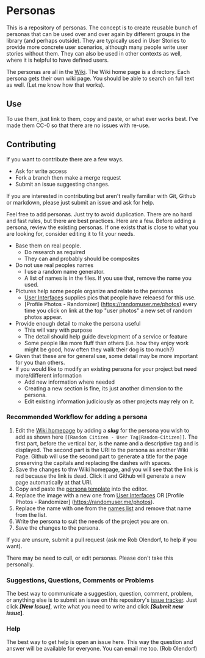 # Personas

This is a repository of personas. The concept is to create reusable bunch of personas that can be used over and over again by different groups in the library (and perhaps outside). They are typically used in User Stories to provide more concrete user scenarios, although many people write user stories without them. They can also be used in other contexts as well, where it is helpful to have defined users.

The personas are all in the [Wiki](https://github.com/psu-libraries/personas/wiki). The Wiki home page is a directory. Each persona gets their own wiki page. You should be able to search on full text as well. (Let me know how that works).

## Use

To use them, just link to them, copy and paste, or what ever works best. I've made them CC-0 so that there are no issues with re-use. 

## Contributing

If you want to contribute there are a few ways. 

 * Ask for write access 
 * Fork a branch then make a merge request 
 * Submit an issue suggesting changes.

If you are interested in contributing but aren't really familiar with Git, Github or markdown, please just submit an issue and ask for help.

Feel free to add personas. Just try to avoid duplication. There are no hard and fast rules, but there are best practices. Here are a few. Before adding a persona, review the existing personas. If one exists that is close to what you are looking for, consider editing it to fit your needs.

  * Base them on real people.
    * Do research as required
    * They can and probably should be composites
  * Do not use real peoples names
    * I use a random name generator. 
    * A list of names is in the files. If you use that, remove the name you used.
  * Pictures help some people organize and relate to the personas
    * [User Interfaces](http://uifaces.com/) supplies pics that people have releaesd for this use.
    * [Profile Photos - Randomizer] (https://randomuser.me/photos) every time you click on link at the top "user photos" a new set of random photos appear.
  * Provide enough detail to make the persona useful
    * This will vary with purpose
    * The detail should help guide development of a service or feature
    * Some people like more fluff than others (i.e. how they enjoy work might be good, how often they walk their dog is too much?)
  * Given that these are for general use, some detail may be more important for you than others.
  * If  you would like to modify an existing persona for your project but need more/different information
    * Add new information where needed
    * Creating a new section is fine, its just another dimension to the persona.
    * Edit existing information judiciously as other projects may rely on it.

### Recommended Workflow for adding a persona

  1. Edit the [Wiki homepage](https://github.com/psu-libraries/personas/wiki) by adding a **_slug_** for the persona you wish to add as shown here `[[Random Citizen - User Tag|Random-Citizen]]`. The first part, before the vertical bar, is the name and a descriptive tag and is displayed. The second part is the URI to the persona as another Wiki Page. Github will use the second part to generate a title for the page preserving the capitals and replacing the dashes with spaces.
  2. Save the changes to thw Wiki homepage, and you will see that the link is red because the link is dead. Click it and Github will generate a new page automatically at that URI.
  3. Copy and paste the [persona template](https://github.com/psu-libraries/personas/wiki/Random-Citizen) into the editor.
  4. Replace the image with a new one from [User Interfaces](http://uifaces.com/) OR [Profile Photos - Randomizer] (https://randomuser.me/photos).
  5. Replace the name with one from the [names list](https://github.com/psu-libraries/personas/blob/master/names.txt) and remove that name from the list.
  6. Write the persona to suit the needs of the project you are on.
  7. Save the changes to the persona.

If you are unsure, submit a pull request (ask me Rob Olendorf, to help if you want).

There may be need to cull, or edit personas. Please don't take this personally.


### Suggestions, Questions, Comments or Problems

The best way to communicate a suggestion, question, comment, problem, or anything else is to submit an issue on this repository's [issue tracker](https://github.com/psu-libraries/personas/issues). Just click **_[New Issue]_**, write what you need to write and click **_[Submit new issue_]**. 

### Help

The best way to get help is open an issue here. This way the question and answer will be available for everyone. You can email me too. (Rob Olendorf)


